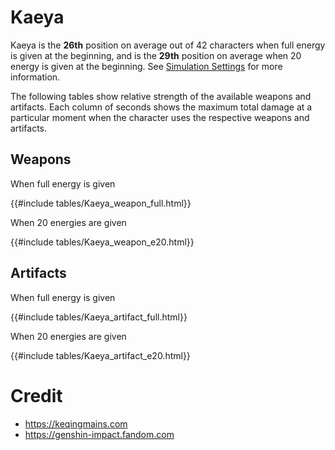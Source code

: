 # Kaeya

Kaeya is the **26th** position on average out of 42
characters when full energy is given at the beginning, and is the
**29th** position on average when 20 energy is given at the
beginning. See [Simulation Settings](./simulation_settings.md) for more
information.

The following tables show relative strength of the available weapons and
artifacts. Each column of seconds shows the maximum total damage at a
particular moment when the character uses the respective weapons and
artifacts.

## Weapons

When full energy is given

{{#include tables/Kaeya_weapon_full.html}}

When 20 energies are given

{{#include tables/Kaeya_weapon_e20.html}}

## Artifacts

When full energy is given

{{#include tables/Kaeya_artifact_full.html}}

When 20 energies are given

{{#include tables/Kaeya_artifact_e20.html}}

# Credit

- <https://keqingmains.com>
- <https://genshin-impact.fandom.com>
